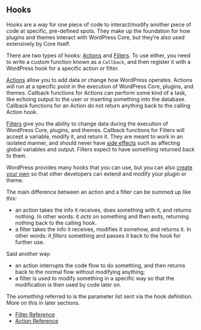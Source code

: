 Hooks
-----

Hooks are a way for one piece of code to interact/modify another piece of code at specific, pre-defined spots. They make up the foundation for how plugins and themes interact with WordPress Core, but they’re also used extensively by Core itself.

There are two types of hooks: [Actions](https://developer.wordpress.org/plugins/hooks/actions/) and [Filters](https://developer.wordpress.org/plugins/hooks/filters/). To use either, you need to write a custom function known as a `Callback`, and then register it with a WordPress hook for a specific action or filter.

[Actions](https://developer.wordpress.org/plugins/hooks/actions/) allow you to add data or change how WordPress operates. Actions will run at a specific point in the execution of WordPress Core, plugins, and themes. Callback functions for Actions can perform some kind of a task, like echoing output to the user or inserting something into the database. Callback functions for an Action do not return anything back to the calling Action hook.

[Filters](https://developer.wordpress.org/plugins/hooks/filters/) give you the ability to change data during the execution of WordPress Core, plugins, and themes. Callback functions for Filters will accept a variable, modify it, and return it. They are meant to work in an isolated manner, and should never have [side effects](https://en.wikipedia.org/wiki/Side_effect_(computer_science)) such as affecting global variables and output. Filters expect to have something returned back to them.

WordPress provides many hooks that you can use, but you can also [create your own](https://developer.wordpress.org/plugins/hooks/custom-hooks/) so that other developers can extend and modify your plugin or theme.

The main difference between an action and a filter can be summed up like this:

*   an action takes the info it receives, does something with it, and returns nothing. In other words: it _acts_ on something and then exits, returning nothing back to the calling hook.
*   a filter takes the info it receives, modifies it somehow, and returns it. In other words: it _filters_ something and passes it back to the hook for further use.

Said another way:

*   an action interrupts the code flow to do something, and then returns back to the normal flow without modifying anything;
*   a filter is used to modify something in a specific way so that the modification is then used by code later on.

The _something_ referred to is the parameter list sent via the hook definition. More on this in later sections.

*   [Filter Reference](https://codex.wordpress.org/Plugin_API/Filter_Reference)
*   [Action Reference](https://codex.wordpress.org/Plugin_API/Action_Reference)